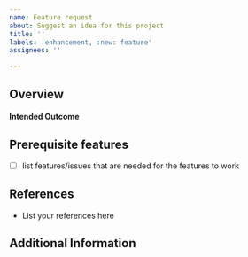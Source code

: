 ```yaml
---
name: Feature request
about: Suggest an idea for this project
title: ''
labels: 'enhancement, :new: feature'
assignees: ''

---
```


## Overview
<!---- Describe your feature here ---->

#### Intended Outcome
<!---- What do you expect after the feature is developed ---->

## Prerequisite features
- [ ] list features/issues that are needed for the features to work

## References
- List your references here

## Additional Information
<!---- Provide additional info here like images ---->
